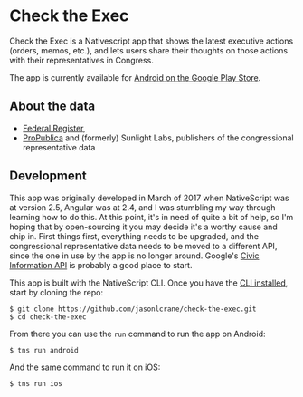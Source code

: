 <h1>Check the Exec</h1>

Check the Exec is a Nativescript app that shows the latest executive actions (orders, memos, etc.), and lets users share their thoughts on those actions with their representatives in Congress.

The app is currently available for [Android on the Google Play Store](https://play.google.com/store/apps/details?id=com.mntour.checktheexec).

<h2>About the data</h2>

* [Federal Register](https://www.federalregister.gov/), 
* [ProPublica](https://www.propublica.org/) and (formerly) Sunlight Labs, publishers of the congressional representative data

<h2>Development</h2>

This app was originally developed in March of 2017 when NativeScript was at version 2.5, Angular was at 2.4, and I was stumbling my way through learning how to do this. At this point, it's in need of quite a bit of help, so I'm hoping that by open-sourcing it you may decide it's a worthy cause and chip in. First things first, everything needs to be upgraded, and the congressional representative data needs to be moved to a different API, since the one in use by the app is no longer around. Google's [Civic Information API](https://developers.google.com/civic-information/) is probably a good place to start.

This app is built with the NativeScript CLI. Once you have the [CLI installed](https://docs.nativescript.org/start/quick-setup), start by cloning the repo:

```
$ git clone https://github.com/jasonlcrane/check-the-exec.git
$ cd check-the-exec
```

From there you can use the `run` command to run the app on Android:

```
$ tns run android
```

And the same command to run it on iOS:

```
$ tns run ios
```

